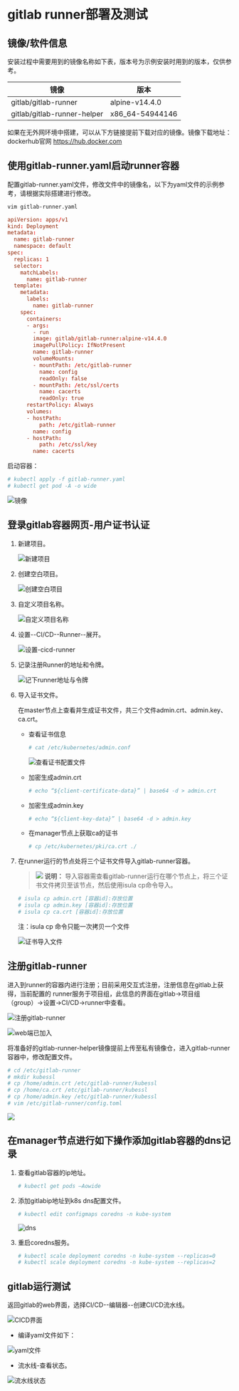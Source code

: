 # gitlab runner部署及测试

## 镜像/软件信息

安装过程中需要用到的镜像名称如下表，版本号为示例安装时用到的版本，仅供参考。

| 镜像                                | 版本     |
|------------------------------------|----------|
| gitlab/gitlab-runner               | alpine-v14.4.0  |
| gitlab/gitlab-runner-helper        | x86_64-54944146  |

如果在无外网环境中搭建，可以从下方链接提前下载对应的镜像。镜像下载地址：dockerhub官网 <https://hub.docker.com>  

## 使用gitlab-runner.yaml启动runner容器

配置gitlab-runner.yaml文件，修改文件中的镜像名，以下为yaml文件的示例参考，请根据实际搭建进行修改。

```bash
vim gitlab-runner.yaml
```

```conf
apiVersion: apps/v1
kind: Deployment
metadata:
  name: gitlab-runner
  namespace: default
spec:
  replicas: 1
  selector:
    matchLabels:
      name: gitlab-runner
  template:
    metadata:
      labels:
        name: gitlab-runner
    spec:
      containers:
      - args:
        - run
        image: gitlab/gitlab-runner:alpine-v14.4.0
        imagePullPolicy: IfNotPresent
        name: gitlab-runner
        volumeMounts:
        - mountPath: /etc/gitlab-runner
          name: config
          readOnly: false
        - mountPath: /etc/ssl/certs
          name: cacerts
          readOnly: true
      restartPolicy: Always
      volumes:
      - hostPath:
          path: /etc/gitlab-runner
        name: config
      - hostPath:
          path: /etc/ssl/key
        name: cacerts

```

启动容器：

```bash
# kubectl apply -f gitlab-runner.yaml
# kubectl get pod -A -o wide
```

![镜像](figures/7.%E9%95%9C%E5%83%8F.png)

## 登录gitlab容器网页-用户证书认证

1. 新建项目。

   ![新建项目](figures/8.%E6%96%B0%E5%BB%BA%E9%A1%B9%E7%9B%AE.png)

2. 创建空白项目。

   ![创建空白项目](figures/9.%E5%88%9B%E5%BB%BA%E7%A9%BA%E7%99%BD%E9%A1%B9%E7%9B%AE.png)

3. 自定义项目名称。

   ![自定义项目名称](figures/10.%E8%87%AA%E5%AE%9A%E4%B9%89%E9%A1%B9%E7%9B%AE%E5%90%8D%E7%A7%B0.jpg)

4. 设置--CI/CD--Runner--展开。

   ![设置-cicd-runner](figures/11.%E8%AE%BE%E7%BD%AE-cicd-runner.png)

5. 记录注册Runner的地址和令牌。

   ![记下runner地址与令牌](figures/12.%E8%AE%B0%E4%B8%8Brunner%E5%9C%B0%E5%9D%80%E4%B8%8E%E4%BB%A4%E7%89%8C.jpg)

6. 导入证书文件。

   在master节点上查看并生成证书文件，共三个文件admin.crt、admin.key、ca.crt。

   - 查看证书信息

     ```bash
     # cat /etc/kubernetes/admin.conf
     ```

     ![查看证书配置文件](figures/13.%E6%9F%A5%E7%9C%8B%E8%AF%81%E4%B9%A6%E9%85%8D%E7%BD%AE%E6%96%87%E4%BB%B6.png)

   - 加密生成admin.crt

     ```bash
     # echo “${client-certificate-data}” | base64 -d > admin.crt
     ```

   - 加密生成admin.key

     ```bash
     # echo “${client-key-data}” | base64 -d > admin.key
     ```

   - 在manager节点上获取ca的证书

     ```bash
     # cp /etc/kubernetes/pki/ca.crt ./
     ```

7. 在runner运行的节点处将三个证书文件导入gitlab-runner容器。

   > ![](./figures/public_sys-resources/icon-note.gif) **说明：**
   >导入容器需查看gitlab-runner运行在哪个节点上，将三个证书文件拷贝至该节点，然后使用isula cp命令导入。

   ```bash
   # isula cp admin.crt [容器id]:存放位置
   # isula cp admin.key [容器id]:存放位置
   # isula cp ca.crt [容器id]:存放位置
   ```

   注：isula cp 命令只能一次拷贝一个文件

   ![证书导入文件](figures/14.%E8%AF%81%E4%B9%A6%E5%AF%BC%E5%85%A5%E6%96%87%E4%BB%B6.png)

## 注册gitlab-runner

进入到runner的容器内进行注册；目前采用交互式注册，注册信息在gitlab上获得，当前配置的 runner服务于项目组，此信息的界面在gitlab-\>项目组（group）-\>设置-\>CI/CD-\>runner中查看。

![注册gitlab-runner](figures/15.%E6%B3%A8%E5%86%8Cgitlab-runner.jpg)

![web端已加入](figures/16.web%E7%AB%AF%E5%B7%B2%E5%8A%A0%E5%85%A5_LI.jpg)

将准备好的gitlab-runner-helper镜像提前上传至私有镜像仓，进入gitlab-runner容器中，修改配置文件。

```bash
# cd /etc/gitlab-runner
# mkdir kubessl
# cp /home/admin.crt /etc/gitlab-runner/kubessl
# cp /home/ca.crt /etc/gitlab-runner/kubessl
# cp /home/admin.key /etc/gitlab-runner/kubessl
# vim /etc/gitlab-runner/config.toml
```

![](figures/17.png)

## 在manager节点进行如下操作添加gitlab容器的dns记录

1. 查看gitlab容器的ip地址。

   ```bash
   # kubectl get pods –Aowide
   ```

2. 添加gitlabip地址到k8s dns配置文件。

   ```bash
   # kubectl edit configmaps coredns -n kube-system
   ```

   ![dns](figures/18.dns%E9%85%8D%E7%BD%AE.png)

3. 重启coredns服务。

   ```bash
   # kubectl scale deployment coredns -n kube-system --replicas=0
   # kubectl scale deployment coredns -n kube-system --replicas=2
   ```

## gitlab运行测试

返回gitlab的web界面，选择CI/CD--编辑器--创建CI/CD流水线。

![CICD界面](figures/19.CICD%E7%95%8C%E9%9D%A2.png)

- 编译yaml文件如下：

![yaml文件](figures/20.yaml%E6%96%87%E4%BB%B6.png)

- 流水线-查看状态。

![流水线状态](figures/21.%E6%B5%81%E6%B0%B4%E7%BA%BF%E7%8A%B6%E6%80%81.png)
